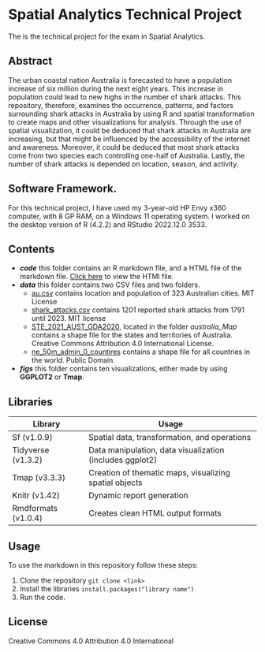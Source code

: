 # Spatial Analytics Technical Project
The is the technical project for the exam in Spatial Analytics. 

## Abstract
The urban coastal nation Australia is forecasted to have a population increase of six million during the next eight years. This increase in population could lead to new highs in the number of shark attacks. This repository, therefore, examines the occurrence, patterns, and factors surrounding shark attacks in Australia by using R and spatial transformation to create maps and other visualizations for analysis. Through the use of spatial visualization, it could be deduced that shark attacks in Australia are increasing, but that might be influenced by the accessibility of the internet and awareness. Moreover, it could be deduced that most shark attacks come from two species each controlling one-half of Australia. Lastly, the number of shark attacks is depended on location, season, and activity.

## Software Framework. 
For this technical project, I have used my 3-year-old HP Envy x360 computer, with 8 GP RAM, on a Windows 11 operating system. I worked on the desktop version of R (4.2.2) and RStudio 2022.12.0 3533.

## Contents 
- ***code*** this folder contains an R markdown file, and a HTML file of the markdown file. [Click here]() to view the HTMl file.
- ***data*** this folder contains two CSV files and two folders.
  - [au.csv](https://simplemaps.com/data/au-cities) contains location and population of 323 Australian cities. MIT License
  - [shark_attacks.csv](https://zenodo.org/record/7608411#.ZEZtSXZBxD8 ) contains 1201 reported shark attacks from 1791 until 2023. MIT license
  - [STE_2021_AUST_GDA2020](https://www.abs.gov.au/statistics/standards/australian-statistical-geography-standard-asgs-edition-3/jul2021-jun2026/access-and-downloads/digital-boundary-files#metadata-for-digital-boundary-files), located in the folder *australia_Map* contains a shape file for the states and territories of Australia. Creative Commons Attribution 4.0 International License.
  - [ne_50m_admin_0_countires](https://www.naturalearthdata.com/downloads/50m-cultural-vectors/50m-admin-0-countries-2/ ) contains a shape file for all countries in the world.  Public Domain.
- ***figs*** this folder contains ten visualizations, either made by using __GGPLOT2__ or __Tmap__.

## Libraries 
| Library         | Usage                                             |
|-----------------|---------------------------------------------------|
| Sf (v1.0.9)     | Spatial data, transformation, and operations      |
| Tidyverse (v1.3.2) | Data manipulation, data visualization (includes ggplot2) |
| Tmap (v3.3.3)   | Creation of thematic maps, visualizing spatial objects |
| Knitr (v1.42)   | Dynamic report generation                         |
| Rmdformats (v1.0.4) | Creates clean HTML output formats                |


## Usage 
To use the markdown in this repository follow these steps:
1. Clone the repository ```git clone <link>```
2. Install the libraries ``install.packages("library name")``
3. Run the code.

## License 
Creative Commons 4.0 Attribution 4.0 International
